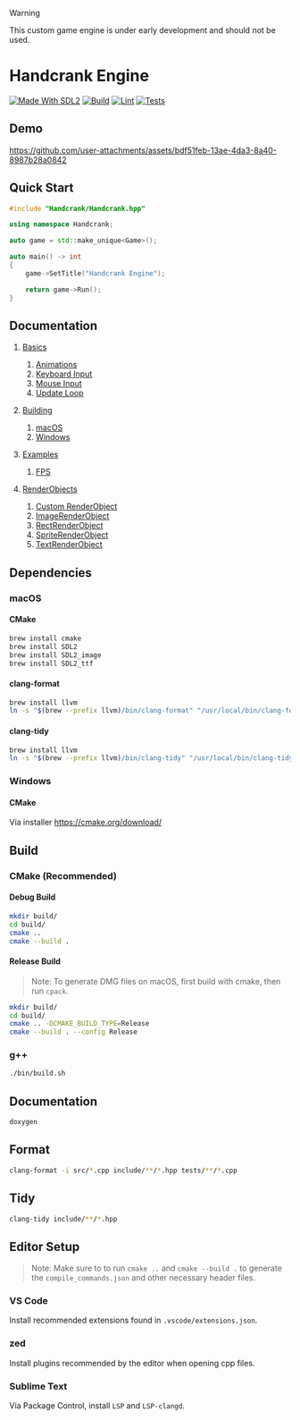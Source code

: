 > [!WARNING]
> This custom game engine is under early development and should not be used.

# Handcrank Engine

[![Made With SDL2](https://img.shields.io/badge/Made_With-SDL2-blue)](https://www.libsdl.org/)
[![Build](https://github.com/HandcrankEngine/HandcrankEngine/actions/workflows/build.workflow.yml/badge.svg)](https://github.com/HandcrankEngine/HandcrankEngine/actions/workflows/build.workflow.yml)
[![Lint](https://github.com/HandcrankEngine/HandcrankEngine/actions/workflows/lint.workflow.yml/badge.svg)](https://github.com/HandcrankEngine/HandcrankEngine/actions/workflows/lint.workflow.yml)
[![Tests](https://github.com/HandcrankEngine/HandcrankEngine/actions/workflows/test.workflow.yml/badge.svg)](https://github.com/HandcrankEngine/HandcrankEngine/actions/workflows/test.workflow.yml)

## Demo

https://github.com/user-attachments/assets/bdf51feb-13ae-4da3-8a40-8987b28a0842

## Quick Start

```cpp
#include "Handcrank/Handcrank.hpp"

using namespace Handcrank;

auto game = std::make_unique<Game>();

auto main() -> int
{
    game->SetTitle("Handcrank Engine");

    return game->Run();
}
```

## Documentation

1. [Basics](/documentation/Basics)

   1. [Animations](/documentation/Basics/Animations.md)
   1. [Keyboard Input](/documentation/Basics/Keyboard%20Input.md)
   1. [Mouse Input](/documentation/Basics/Mouse%20Input.md)
   1. [Update Loop](/documentation/Basics/Update%20Loop.md)

1. [Building](/documentation/Building)

   1. [macOS](/documentation/Building/macOS.md)
   1. [Windows](/documentation/Building/Windows.md)

1. [Examples](/documentation/Examples)

   1. [FPS](/documentation/Examples/FPS.md)

1. [RenderObjects](/documentation/RenderObjects)

   1. [Custom RenderObject](/documentation/RenderObjects/Custom%20RenderObject.md)
   1. [ImageRenderObject](/documentation/RenderObjects/ImageRenderObject.md)
   1. [RectRenderObject](/documentation/RenderObjects/RectRenderObject.md)
   1. [SpriteRenderObject](/documentation/RenderObjects/SpriteRenderObject.md)
   1. [TextRenderObject](/documentation/RenderObjects/TextRenderObject.md)

## Dependencies

### macOS

#### CMake

```bash
brew install cmake
brew install SDL2
brew install SDL2_image
brew install SDL2_ttf
```

#### clang-format

```bash
brew install llvm
ln -s "$(brew --prefix llvm)/bin/clang-format" "/usr/local/bin/clang-format"
```

#### clang-tidy

```bash
brew install llvm
ln -s "$(brew --prefix llvm)/bin/clang-tidy" "/usr/local/bin/clang-tidy"
```

### Windows

#### CMake

Via installer <https://cmake.org/download/>

## Build

### CMake (Recommended)

#### Debug Build

```bash
mkdir build/
cd build/
cmake ..
cmake --build .
```

#### Release Build

> Note: To generate DMG files on macOS, first build with cmake, then run `cpack`.

```bash
mkdir build/
cd build/
cmake .. -DCMAKE_BUILD_TYPE=Release
cmake --build . --config Release
```

### g++

```bash
./bin/build.sh
```

## Documentation

```bash
doxygen
```

## Format

```bash
clang-format -i src/*.cpp include/**/*.hpp tests/**/*.cpp
```

## Tidy

```bash
clang-tidy include/**/*.hpp
```

## Editor Setup

> Note: Make sure to to run `cmake ..` and `cmake --build .` to generate the `compile_commands.json` and other necessary header files.

### VS Code

Install recommended extensions found in `.vscode/extensions.json`.

### zed

Install plugins recommended by the editor when opening cpp files.

### Sublime Text

Via Package Control, install `LSP` and `LSP-clangd`.
